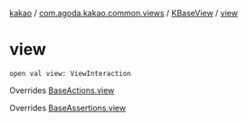 [kakao](../../index.md) / [com.agoda.kakao.common.views](../index.md) / [KBaseView](index.md) / [view](./view.md)

# view

`open val view: ViewInteraction`

Overrides [BaseActions.view](../../com.agoda.kakao.common.actions/-base-actions/view.md)

Overrides [BaseAssertions.view](../../com.agoda.kakao.common.assertions/-base-assertions/view.md)


